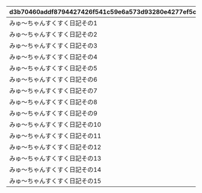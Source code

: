 |d3b70460addf8794427426f541c59e6a573d93280e4277ef5cd0b537ae33602d|33bb28c108e69f431b601daa08e6efb907634c98f88af0deae848052b809e92a|8275a00a44e82b1919f891efac225dc125230c09b42de0396bbd306f69691a07|81d93d63233732554a8c4cc5055212d00ce7b3f849ed1e52e60bd685329ec0d0|97776ef44c767ae5dbfa03a096e8b03653bcb7d77f5c85077ab53e095951f5a0|0974fbf9700eacaff904898947ccf7ae2f8be2e65d9800c2e07e012e730a724c|26ff2180493d9bf4ef8ebec19ad2b9f6ab8057e1caedd37e3654672103fbc422|
| --- | --- | --- | --- | --- | --- | --- |
|みゅ～ちゃんすくすく日記その1|10098|0|2022/07/31 12:00:00|20053103|0|1009801|
|みゅ～ちゃんすくすく日記その2|10098|5098001|2022/07/31 12:00:00|0|1009801|1009802|
|みゅ～ちゃんすくすく日記その3|10098|5098002|2022/08/01 5:00:00|0|1009802|1009803|
|みゅ～ちゃんすくすく日記その4|10098|5098002|2022/08/02 5:00:00|0|1009803|1009804|
|みゅ～ちゃんすくすく日記その5|10098|5098002|2022/08/03 5:00:00|0|1009804|1009805|
|みゅ～ちゃんすくすく日記その6|10098|5098002|2022/08/04 5:00:00|0|1009805|1009806|
|みゅ～ちゃんすくすく日記その7|10098|5098003|2022/08/05 5:00:00|0|1009806|1009807|
|みゅ～ちゃんすくすく日記その8|10098|5098003|2022/08/06 5:00:00|0|1009807|1009808|
|みゅ～ちゃんすくすく日記その9|10098|5098004|2022/08/07 5:00:00|0|1009808|1009809|
|みゅ～ちゃんすくすく日記その10|10098|5098005|2022/08/08 5:00:00|0|1009809|1009810|
|みゅ～ちゃんすくすく日記その11|10098|5098005|2022/08/09 5:00:00|0|1009810|1009811|
|みゅ～ちゃんすくすく日記その12|10098|5098005|2022/08/10 5:00:00|0|1009811|1009812|
|みゅ～ちゃんすくすく日記その13|10098|5098005|2022/08/11 5:00:00|0|1009812|1009813|
|みゅ～ちゃんすくすく日記その14|10098|5098006|2022/08/12 5:00:00|0|1009813|1009814|
|みゅ～ちゃんすくすく日記その15|10098|5098007|2022/08/14 5:00:00|0|1009814|1009815|